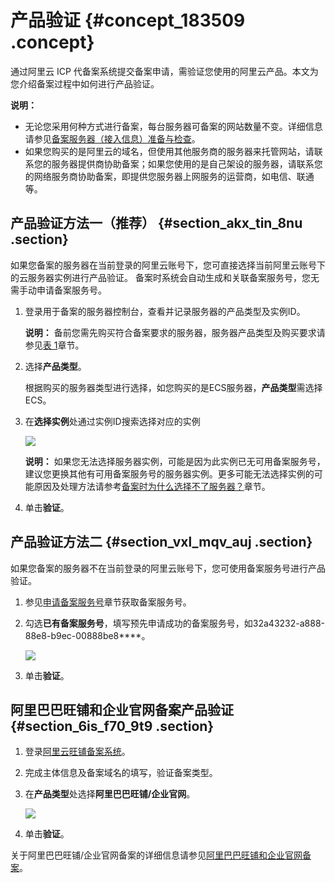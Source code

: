 # 产品验证 {#concept_183509 .concept}

通过阿里云 ICP 代备案系统提交备案申请，需验证您使用的阿里云产品。本文为您介绍备案过程中如何进行产品验证。

**说明：** 

-   无论您采用何种方式进行备案，每台服务器可备案的网站数量不变。详细信息请参见[备案服务器（接入信息）准备与检查](../../../../cn.zh-CN/ICP备案前准备/托管服务器及接入检查/备案服务器（接入信息）准备与检查.md#)。
-   如果您购买的是阿里云的域名，但使用其他服务商的服务器来托管网站，请联系您的服务器提供商协助备案；如果您使用的是自己架设的服务器，请联系您的网络服务商协助备案，即提供您服务器上网服务的运营商，如电信、联通等。

## 产品验证方法一（推荐） {#section_akx_tin_8nu .section}

如果您备案的服务器在当前登录的阿里云账号下，您可直接选择当前阿里云账号下的云服务器实例进行产品验证。 备案时系统会自动生成和关联备案服务号，您无需手动申请备案服务号。

1.  登录用于备案的服务器控制台，查看并记录服务器的产品类型及实例ID。

    **说明：** 备前您需先购买符合备案要求的服务器，服务器产品类型及购买要求请参见[表 1](../../../../cn.zh-CN/ICP备案前准备/托管服务器及接入检查/备案服务器（接入信息）准备与检查.md#table_bob_0qy_xzo)章节。

2.  选择**产品类型**。

    根据购买的服务器类型进行选择，如您购买的是ECS服务器，**产品类型**需选择ECS。

3.  在**选择实例**处通过实例ID搜索选择对应的实例

    ![](http://static-aliyun-doc.oss-cn-hangzhou.aliyuncs.com/assets/img/157603/156439614250083_zh-CN.png)

    **说明：** 如果您无法选择服务器实例，可能是因为此实例已无可用备案服务号，建议您更换其他有可用备案服务号的服务器实例。更多可能无法选择实例的可能原因及处理方法请参考[备案时为什么选择不了服务器？](../../../../cn.zh-CN/常见问题/备案流程FAQ/产品验证FAQ.md#section_qqb_hss_zdb)章节。

4.  单击**验证**。

## 产品验证方法二 {#section_vxl_mqv_auj .section}

如果您备案的服务器不在当前登录的阿里云账号下，您可使用备案服务号进行产品验证。

1.  参见[申请备案服务号](../../../../cn.zh-CN/ICP备案前准备/托管服务器及接入检查/申请备案服务号.md#)章节获取备案服务号。
2.  勾选**已有备案服务号**，填写预先申请成功的备案服务号，如32a43232-a888-88e8-b9ec-00888be8\*\*\*\*。

    ![](http://static-aliyun-doc.oss-cn-hangzhou.aliyuncs.com/assets/img/157603/156439614349662_zh-CN.png)

3.  单击**验证**。

## 阿里巴巴旺铺和企业官网备案产品验证 {#section_6is_f70_9t9 .section}

1.  登录[阿里云旺铺备案系统](https://icpbeian.aliyun.com/order/selfBaIndex.htm)。
2.  完成主体信息及备案域名的填写，验证备案类型。
3.  在**产品类型**处选择**阿里巴巴旺铺/企业官网**。

    ![](http://static-aliyun-doc.oss-cn-hangzhou.aliyuncs.com/assets/img/157603/156439614344395_zh-CN.png)

4.  单击**验证**。

关于阿里巴巴旺铺/企业官网备案的详细信息请参见[阿里巴巴旺铺和企业官网备案](cn.zh-CN/产品简介/备案场景/阿里巴巴旺铺和企业官网备案.md#)。

